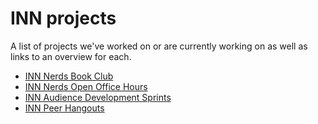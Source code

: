 # INN projects

A list of projects we've worked on or are currently working on as well as links to an overview for each.

- [INN Nerds Book Club](/projects/book-club/)
- [INN Nerds Open Office Hours](/projects/office-hours/)
- [INN Audience Development Sprints](projects/inn-sprints/)
- [INN Peer Hangouts](/projects/inn-peer-hangouts)

